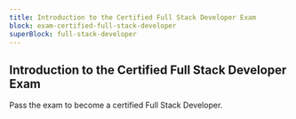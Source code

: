 ```yaml
---
title: Introduction to the Certified Full Stack Developer Exam
block: exam-certified-full-stack-developer
superBlock: full-stack-developer
---
```


## Introduction to the Certified Full Stack Developer Exam

Pass the exam to become a certified Full Stack Developer.
